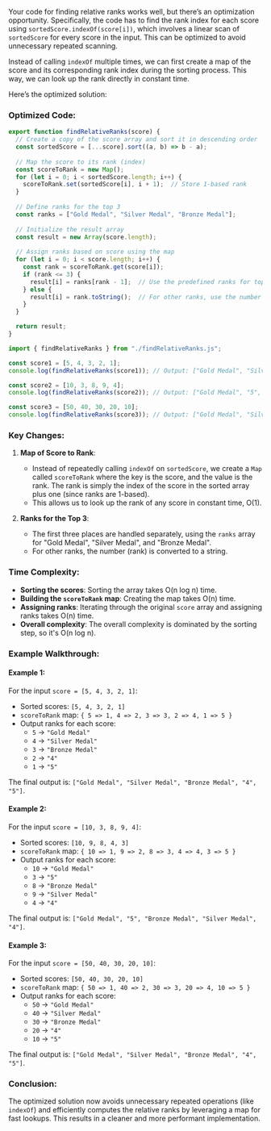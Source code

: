 Your code for finding relative ranks works well, but there’s an optimization opportunity. Specifically, the code has to find the rank index for each score using `sortedScore.indexOf(score[i])`, which involves a linear scan of `sortedScore` for every score in the input. This can be optimized to avoid unnecessary repeated scanning.

Instead of calling `indexOf` multiple times, we can first create a map of the score and its corresponding rank index during the sorting process. This way, we can look up the rank directly in constant time.

Here’s the optimized solution:

### Optimized Code:

```javascript
export function findRelativeRanks(score) {
  // Create a copy of the score array and sort it in descending order
  const sortedScore = [...score].sort((a, b) => b - a);
  
  // Map the score to its rank (index)
  const scoreToRank = new Map();
  for (let i = 0; i < sortedScore.length; i++) {
    scoreToRank.set(sortedScore[i], i + 1);  // Store 1-based rank
  }
  
  // Define ranks for the top 3
  const ranks = ["Gold Medal", "Silver Medal", "Bronze Medal"];
  
  // Initialize the result array
  const result = new Array(score.length);
  
  // Assign ranks based on score using the map
  for (let i = 0; i < score.length; i++) {
    const rank = scoreToRank.get(score[i]);
    if (rank <= 3) {
      result[i] = ranks[rank - 1];  // Use the predefined ranks for top 3
    } else {
      result[i] = rank.toString();  // For other ranks, use the number as string
    }
  }

  return result;
}

import { findRelativeRanks } from "./findRelativeRanks.js";

const score1 = [5, 4, 3, 2, 1];
console.log(findRelativeRanks(score1)); // Output: ["Gold Medal", "Silver Medal", "Bronze Medal", "4", "5"]

const score2 = [10, 3, 8, 9, 4];
console.log(findRelativeRanks(score2)); // Output: ["Gold Medal", "5", "Bronze Medal", "Silver Medal", "4"]

const score3 = [50, 40, 30, 20, 10];
console.log(findRelativeRanks(score3)); // Output: ["Gold Medal", "Silver Medal", "Bronze Medal", "4", "5"]
```

### Key Changes:
1. **Map of Score to Rank**:
   - Instead of repeatedly calling `indexOf` on `sortedScore`, we create a `Map` called `scoreToRank` where the key is the score, and the value is the rank. The rank is simply the index of the score in the sorted array plus one (since ranks are 1-based).
   - This allows us to look up the rank of any score in constant time, O(1).

2. **Ranks for the Top 3**:
   - The first three places are handled separately, using the `ranks` array for "Gold Medal", "Silver Medal", and "Bronze Medal".
   - For other ranks, the number (rank) is converted to a string.

### Time Complexity:
- **Sorting the scores**: Sorting the array takes O(n log n) time.
- **Building the `scoreToRank` map**: Creating the map takes O(n) time.
- **Assigning ranks**: Iterating through the original `score` array and assigning ranks takes O(n) time.
- **Overall complexity**: The overall complexity is dominated by the sorting step, so it's O(n log n).

### Example Walkthrough:

#### Example 1:
For the input `score = [5, 4, 3, 2, 1]`:
- Sorted scores: `[5, 4, 3, 2, 1]`
- `scoreToRank` map: `{ 5 => 1, 4 => 2, 3 => 3, 2 => 4, 1 => 5 }`
- Output ranks for each score:
  - `5` → `"Gold Medal"`
  - `4` → `"Silver Medal"`
  - `3` → `"Bronze Medal"`
  - `2` → `"4"`
  - `1` → `"5"`

The final output is: `["Gold Medal", "Silver Medal", "Bronze Medal", "4", "5"]`.

#### Example 2:
For the input `score = [10, 3, 8, 9, 4]`:
- Sorted scores: `[10, 9, 8, 4, 3]`
- `scoreToRank` map: `{ 10 => 1, 9 => 2, 8 => 3, 4 => 4, 3 => 5 }`
- Output ranks for each score:
  - `10` → `"Gold Medal"`
  - `3` → `"5"`
  - `8` → `"Bronze Medal"`
  - `9` → `"Silver Medal"`
  - `4` → `"4"`

The final output is: `["Gold Medal", "5", "Bronze Medal", "Silver Medal", "4"]`.

#### Example 3:
For the input `score = [50, 40, 30, 20, 10]`:
- Sorted scores: `[50, 40, 30, 20, 10]`
- `scoreToRank` map: `{ 50 => 1, 40 => 2, 30 => 3, 20 => 4, 10 => 5 }`
- Output ranks for each score:
  - `50` → `"Gold Medal"`
  - `40` → `"Silver Medal"`
  - `30` → `"Bronze Medal"`
  - `20` → `"4"`
  - `10` → `"5"`

The final output is: `["Gold Medal", "Silver Medal", "Bronze Medal", "4", "5"]`.

### Conclusion:
The optimized solution now avoids unnecessary repeated operations (like `indexOf`) and efficiently computes the relative ranks by leveraging a map for fast lookups. This results in a cleaner and more performant implementation.
